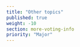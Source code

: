 ```yaml
---
title: "Other topics"
published: true
weight: -10
section: more-voting-info
priority: "Major"
---
```



  